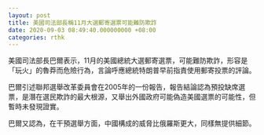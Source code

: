 ```yaml
---
layout: post
title: 美國司法部長稱11月大選郵寄選票可能難防欺詐
date: 2020-09-03 08:49:40.000000000 +08:00
categories: rthk
---
```


美國司法部長巴爾表示，11月的美國總統大選郵寄選票，可能難防欺詐，形容是「玩火」的魯莽而危險行為，言論呼應總統特朗普早前指責使用郵寄投票的評論。 

巴爾引述聯邦選舉改革委員會在2005年的一份報告，報告結論認為預投缺席選票，是潛在選民欺詐的最大根源，又舉出外國政府可能偽造美國選票的可能性，但暫時未發現證實。

巴爾又認為，在干預選舉方面，中國構成的威脅比俄羅斯更大，同樣無提供細節。
